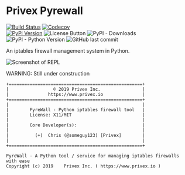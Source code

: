 Privex Pyrewall
================

[![Build Status](https://travis-ci.com/Privex/pyrewall.svg?branch=master)](https://travis-ci.com/Privex/pyrewall) 
[![Codecov](https://img.shields.io/codecov/c/github/Privex/pyrewall)](https://codecov.io/gh/Privex/pyrewall)  
[![PyPi Version](https://img.shields.io/pypi/v/pyrewall.svg)](https://pypi.org/project/pyrewall/)
![License Button](https://img.shields.io/pypi/l/pyrewall) 
![PyPI - Downloads](https://img.shields.io/pypi/dm/pyrewall)
![PyPI - Python Version](https://img.shields.io/pypi/pyversions/pyrewall) 
![GitHub last commit](https://img.shields.io/github/last-commit/Privex/pyrewall)

An iptables firewall management system in Python.

![Screenshot of REPL](https://cdn.privex.io/github/pyrewall/pyrewall_repl.png)

WARNING: Still under construction

```
+===================================================+
|                 © 2019 Privex Inc.                |
|               https://www.privex.io               |
+===================================================+
|                                                   |
|        PyreWall - Python iptables firewall tool   |
|        License: X11/MIT                           |
|                                                   |
|        Core Developer(s):                         |
|                                                   |
|          (+)  Chris (@someguy123) [Privex]        |
|                                                   |
+===================================================+

PyreWall - A Python tool / service for managing iptables firewalls with ease
Copyright (c) 2019    Privex Inc. ( https://www.privex.io )

```